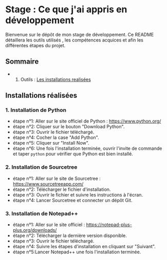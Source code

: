 #  Stage : Ce que j'ai appris en développement

Bienvenue sur le dépôt de mon stage de développement. 
Ce README détaillera les outils utilisés , les compétences acquices et afin les différentes étapes du projet.
## Sommaire

+ 1. Outils : [Les installations realisées](#Installation)

## Installations réalisées

### 1. Installation de Python

 - étape n°1: Aller sur le site officiel de Python : https://www.python.org/
 - étape n°2: Cliquer sur le bouton "Download Python".
 - étape n°3: Ouvrir le fichier téléchargé.
 - étape n°4: Cocher la case "Add Python".
 - étape n°5: Cliquer sur "Install Now".
 - étape n°6: Une fois l'installation terminée, ouvrir l'invite de commande et taper `python` pour vérifier que Python est bien installé.

### 2. Installation de Sourcetree

- étape n°1: Aller sur le site de Sourcetree : https://www.sourcetreeapp.com/
- étape n°2: Télécharger le fichier d'installation.
- étape n°3: Ouvrir le fichier et suivre les instructions à l'écran.
- étape n°4: Lancer Sourcetree et connecter un dépôt Git.

### 3. Installation de Notepad++

- étape n°1: Aller sur le site officiel : https://notepad-plus-plus.org/downloads/
- étape n°2: Télécharger la dernière version disponible.
- étape n°3: Ouvrir le fichier téléchargé.
- étape n°4: Suivre les étapes d'installation en cliquant sur "Suivant".
- étape n°5:Lancer Notepad++ une fois l'installation terminée.
